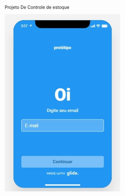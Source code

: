 Projeto De Controle de estoque 

![Test Image 1](https://github.com/rlmsz/Plutonium/blob/main/7b636e73-9e2e-426d-8f88-cef2afa74479.jpg?raw=true)
